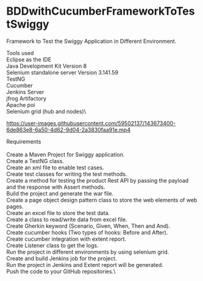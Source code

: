 # BDDwithCucumberFrameworkToTestSwiggy
Framework to Test the Swiggy Application in Different Environment.

Tools used \
Eclipse as the IDE\
Java Development Kit Version 8\
Selenium standalone server Version 3.141.59\
TestNG\
Cucumber\
Jenkins Server\
jfrog Artifactory\
Apache poi\
Selenium grid (hub and nodes)\


https://user-images.githubusercontent.com/59502137/143673400-6de863e8-6a50-4d62-9d04-2a3830faa91e.mp4


Requirements\
\
Create a Maven Project for Swiggy application.\
Create a TestNG class.\
Create an xml file to enable test cases.\
Create test classes for writing the test methods.\
Create a method for testing the product Rest API by passing the payload and the response with Assert methods.\
Build the project and generate the war file.\
Create a page object design pattern class to store the web elements of web pages.\
Create an excel file to store the test data.\
Create a class to read/write data from excel file.\
Create Gherkin keyword (Scenario, Given, When, Then and And).\
Create cucumber hooks (Two types of hooks: Before and After).\
Create cucumber integration with extent report.\
Create Listener class to get the logs.\
Run the project in different environments by using selenium grid.\
Create and build Jenkins job for the project.\
Run the project in Jenkins and Extent report will be generated.\
Push the code to your GitHub repositories.\
